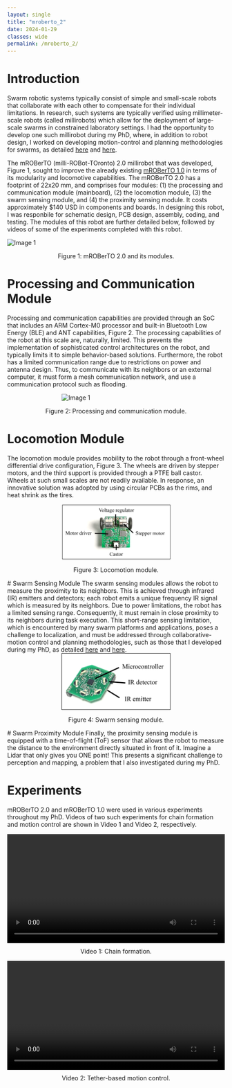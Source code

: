 ```yaml
---
layout: single
title: "mroberto_2"
date: 2024-01-29
classes: wide
permalink: /mroberto_2/
---
```


# Introduction
Swarm robotic systems typically consist of simple and small-scale robots that collaborate with each other to compensate for their individual limitations. In research, such systems are typically verified using millimeter-scale robots (called millirobots) which allow for the deployment of large-scale swarms in constrained laboratory settings. I had the opportunity to develop one such millirobot during my PhD, where, in addition to robot design, I worked on developing motion-control and planning methodologies for swarms, as detailed <a href="/software_projects/collaborative_motion/">here</a> and <a href="/software_projects/constrained_planning/">here</a>.

The mROBerTO (milli-ROBot-TOronto) 2.0 millirobot that was developed, Figure 1, sought to improve the already existing <a href="https://ieeexplore.ieee.org/document/7759331">mROBerTO 1.0</a> in terms of its modularity and locomotive capabilities. The mROBerTO 2.0 has a footprint of 22x20 mm, and comprises four modules: (1) the processing and communication module (mainboard), (2) the locomotion module, (3) the swarm sensing module, and (4) the proximity sensing module. It costs approximately $140 USD in components and boards. In designing this robot, I was responbile for schematic design, PCB design, assembly, coding, and testing. The modules of this robot are further detailed below, followed by videos of some of the experiments completed with this robot.

<div style="display: flex; flex-wrap: wrap; justify-content: space-around;">
	<img src="/assets/images/mroberto_2/figure_1.png" alt="Image 1" style="width: 100%; align: middle;" >
</div>
<p style="text-align: center;">Figure 1: mROBerTO 2.0 and its modules.</p>

# Processing and Communication Module
Processing and communication capabilities are provided through an SoC that includes an ARM Cortex-M0 processor and built-in Bluetooth Low Energy (BLE) and ANT capabilities, Figure 2. The processing capabilities of the robot at this scale are, naturally, limited. This prevents the implementation of sophisticated control architectures on the robot, and typically limits it to simple behavior-based solutions. Furthermore, the robot has a limited communication range due to restrictions on power and antenna design. Thus, to communicate with its neighbors or an external computer, it must form a mesh communication network, and use a communication protocol such as flooding.
<div style="display: flex; flex-wrap: wrap; justify-content: space-around;">
	<img src="/assets/files_mroberto_2/mainboard.png" alt="Image 1" style="width: 50%; align: middle;" >
</div>
<p style="text-align: center;">Figure 2: Processing and communication module.</p>

# Locomotion Module
The locomotion module provides mobility to the robot through a front-wheel differential drive configuration, Figure 3. The wheels are driven by stepper motors, and the third support is provided through a PTFE ball castor. Wheels at such small scales are not readily available. In response, an innovative solution was adopted by using circular PCBs as the rims, and heat shrink as the tires. 
<div style="display: flex; flex-wrap: wrap; justify-content: space-around;">
	<img src="/assets/images/mroberto_2/locomotion.png" alt="Image 1" style="width: 50%; align: middle;" >
</div>
<p style="text-align: center;">Figure 3: Locomotion module.</p>
# Swarm Sensing Module
The swarm sensing modules allows the robot to measure the proximity to its neighbors. This is achieved through infrared (IR) emitters and detectors; each robot emits a unique frequency IR signal which is measured by its neighbors. Due to power limitations, the robot has a limited sensing range. Consequently, it must remain in close proximity to its neighbors during task execution. This short-range sensing limitation, which is encountered by many swarm platforms and applications, poses a challenge to localization, and must be addressed through collaborative-motion control and planning methodologies, such as those that I developed during my PhD, as detailed <a href="/software_projects/collaborative_motion/">here</a> and <a href="/software_projects/constrained_planning/">here</a>.
<div style="display: flex; flex-wrap: wrap; justify-content: space-around;">
	<img src="/assets/images/mroberto_2/swarm_sensing.png" alt="Image 1" style="width: 50%; align: middle;" >
</div>
<p style="text-align: center;">Figure 4: Swarm sensing module.</p>
# Swarm Proximity Module
Finally, the proximity sensing module is equipped with a time-of-flight (ToF) sensor that allows the robot to measure the distance to the environment directly situated in front of it. Imagine a Lidar that only gives you ONE point! This presents a significant challenge to perception and mapping, a problem that I also investigated during my PhD.

# Experiments
mROBerTO 2.0 and mROBerTO 1.0 were used in various experiments throughout my PhD. Videos of two such experiments for chain formation and motion control are shown in Video 1 and Video 2, respectively.

<div style="display: flex; justify-content: center;">
	<video width="560" controls>
	  <source src="/assets/images/mroberto_2/Chain_Formation_Experiments.mp4" type="video/mp4">
	  Sorry! Your browser does not support the video tag.
	</video>
</div>
<p style="margin-top: 10px; text-align: center;">Video 1: Chain formation.</p>

<div style="display: flex; justify-content: center;">
	<video width="560" controls>
	  <source src="/assets/images/mroberto_2/Tether_Based_Motion_Video.mp4" type="video/mp4">
	  Sorry! Your browser does not support the video tag.
	</video>
</div>
<p style="margin-top: 10px; text-align: center;">Video 2: Tether-based motion control.</p>